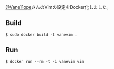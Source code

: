 [@Vane11ope](https://twitter.com/Vane11ope)さんのVimの設定をDocker化しました。

## Build
```
$ sudo docker build -t vanevim .
```

## Run
```
$ docker run --rm -t -i vanevim vim
```